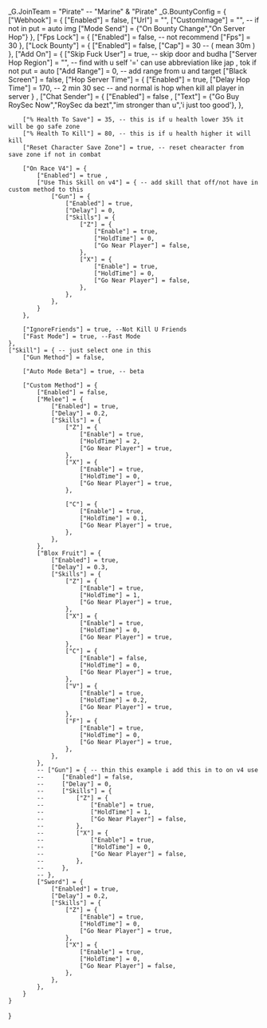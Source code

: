 _G.JoinTeam = "Pirate" -- "Marine" & "Pirate"
_G.BountyConfig = {
    ["Webhook"] = {
        ["Enabled"] = false,
        ["Url"] = "",
        ["CustomImage"] = "", -- if not in put = auto img
        ["Mode Send"] = {"On Bounty Change","On Server Hop"}
    },
    ["Fps Lock"] = {
        ["Enabled"] = false, -- not recommend
        ["Fps"] = 30
    },
    ["Lock Bounty"] = {
        ["Enabled"] = false,
        ["Cap"] = 30 -- ( mean 30m )
    },
    ["Add On"] = {
        ["Skip Fuck User"] = true, -- skip door and budha 
        ["Server Hop Region"] = "", -- find with u self '=' can use abbreviation like jap , tok if not put = auto
        ["Add Range"] = 0, -- add range from u and target
        ["Black Screen"] = false,
        ["Hop Server Time"] = {
            ["Enabled"] = true,
            ["Delay Hop Time"] = 170, -- 2 min 30 sec -- and normal is hop when kill all player in server
        } ,
        ["Chat Sender"] = {
            ["Enabled"] = false ,
            ["Text"] = {"Go Buy RoySec Now","RoySec da bezt","im stronger than u",'i just too good'},
        },

        ["% Health To Save"] = 35, -- this is if u health lower 35% it will be go safe zone
        ["% Health To Kill"] = 80, -- this is if u health higher it will kill 
        ["Reset Character Save Zone"] = true, -- reset chearacter from save zone if not in combat

        ["On Race V4"] = {
            ["Enabled"] = true ,
            ["Use This Skill on v4"] = { -- add skill that off/not have in custom method to this 
                ["Gun"] = {
                    ["Enabled"] = true,
                    ["Delay"] = 0,
                    ["Skills"] = {
                        ["Z"] = {
                            ["Enable"] = true,
                            ["HoldTime"] = 0,
                            ["Go Near Player"] = false,
                        },
                        ["X"] = {
                            ["Enable"] = true,
                            ["HoldTime"] = 0,
                            ["Go Near Player"] = false,
                        },
                    },
                },
            }
        },

        ["IgnoreFriends"] = true, --Not Kill U Friends
        ["Fast Mode"] = true, --Fast Mode
    },
    ["Skill"] = { -- just select one in this
        ["Gun Method"] = false,

        ["Auto Mode Beta"] = true, -- beta

        ["Custom Method"] = {
            ["Enabled"] = false,
            ["Melee"] = {
                ["Enabled"] = true,
                ["Delay"] = 0.2,
                ["Skills"] = {
                    ["Z"] = {
                        ["Enable"] = true,
                        ["HoldTime"] = 2,
                        ["Go Near Player"] = true,
                    },
                    ["X"] = {
                        ["Enable"] = true,
                        ["HoldTime"] = 0,
                        ["Go Near Player"] = true,
                    },

                    ["C"] = {
                        ["Enable"] = true,
                        ["HoldTime"] = 0.1,
                        ["Go Near Player"] = true,
                    },
                },
            },
            ["Blox Fruit"] = {
                ["Enabled"] = true,
                ["Delay"] = 0.3,
                ["Skills"] = {
                    ["Z"] = {
                        ["Enable"] = true,
                        ["HoldTime"] = 1,
                        ["Go Near Player"] = true,
                    },
                    ["X"] = {
                        ["Enable"] = true,
                        ["HoldTime"] = 0,
                        ["Go Near Player"] = true,
                    },
                    ["C"] = {
                        ["Enable"] = false,
                        ["HoldTime"] = 0,
                        ["Go Near Player"] = true,
                    },
                    ["V"] = {
                        ["Enable"] = true,
                        ["HoldTime"] = 0.2,
                        ["Go Near Player"] = true,
                    },
                    ["F"] = {
                        ["Enable"] = true,
                        ["HoldTime"] = 0,
                        ["Go Near Player"] = true,
                    },
                },
            },
            -- ["Gun"] = { -- thin this example i add this in to on v4 use
            --     ["Enabled"] = false,
            --     ["Delay"] = 0,
            --     ["Skills"] = {
            --         ["Z"] = {
            --             ["Enable"] = true,
            --             ["HoldTime"] = 1,
            --             ["Go Near Player"] = false,
            --         },
            --         ["X"] = {
            --             ["Enable"] = true,
            --             ["HoldTime"] = 0,
            --             ["Go Near Player"] = false,
            --         },
            --     },
            -- },
            ["Sword"] = {
                ["Enabled"] = true,
                ["Delay"] = 0.2,
                ["Skills"] = {
                    ["Z"] = {
                        ["Enable"] = true,
                        ["HoldTime"] = 0,
                        ["Go Near Player"] = true,
                    },
                    ["X"] = {
                        ["Enable"] = true,
                        ["HoldTime"] = 0,
                        ["Go Near Player"] = false,
                    },
                },
            },
        }
    }
}
